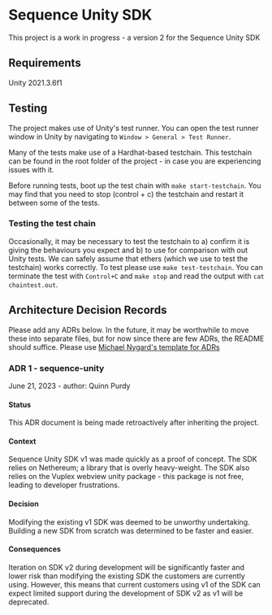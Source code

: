 # Sequence Unity SDK
This project is a work in progress - a version 2 for the Sequence Unity SDK

## Requirements
Unity 2021.3.6f1

## Testing
The project makes use of Unity's test runner. You can open the test runner window in 
Unity by navigating to `Window > General > Test Runner`.

Many of the tests make use of a Hardhat-based testchain. This testchain can be found 
in the root folder of the project - in case you are experiencing issues with it.

Before running tests, boot up the test chain with `make start-testchain`. You may find 
that you need to stop (control + c) the testchain and restart it between some of the 
tests.

### Testing the test chain
Occasionally, it may be necessary to test the testchain to a) confirm it is 
giving the behaviours you expect and b) to use for comparison with out 
Unity tests. We can safely assume that ethers (which we use to test the 
testchain) works correctly. To test please use `make test-testchain`. You 
can terminate the test with `Control+C` and `make stop` and read the output 
with `cat chaintest.out`.

## Architecture Decision Records

Please add any ADRs below. In the future, it may be worthwhile to move these into 
separate files, but for now since there are few ADRs, the README should suffice. 
Please use [Michael Nygard's template for 
ADRs](https://github.com/joelparkerhenderson/architecture-decision-record/blob/main/templates/decision-record-template-by-michael-nygard/index.md)

### ADR 1 - sequence-unity
June 21, 2023 - author: Quinn Purdy

#### Status
This ADR document is being made retroactively after inheriting the project.

#### Context
Sequence Unity SDK v1 was made quickly as a proof of concept. The SDK relies on 
Nethereum; a library that is overly heavy-weight. The SDK also relies on the Vuplex 
webview unity package - this package is not free, leading to developer frustrations.

#### Decision
Modifying the existing v1 SDK was deemed to be unworthy undertaking. Building a new 
SDK from scratch was determined to be faster and easier.

#### Consequences
Iteration on SDK v2 during development will be significantly faster and lower risk 
than modifying the 
existing SDK the customers are currently using. However, this means that current 
customers using v1 of the SDK can expect limited support during the development of SDK 
v2 as v1 will be deprecated. 
